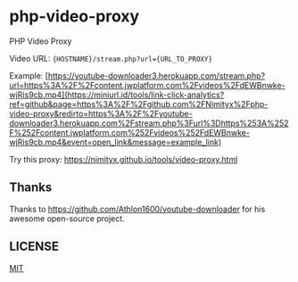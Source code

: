 # php-video-proxy
PHP Video Proxy

Video URL: ```{HOSTNAME}/stream.php?url={URL_TO_PROXY}```

Example: [https://youtube-downloader3.herokuapp.com/stream.php?url=https%3A%2F%2Fcontent.jwplatform.com%2Fvideos%2FdEWBnwke-wjRis9cb.mp4](https://miniurl.id/tools/link-click-analytics?ref=github&page=https%3A%2F%2Fgithub.com%2FNimityx%2Fphp-video-proxy&redirto=https%3A%2F%2Fyoutube-downloader3.herokuapp.com%2Fstream.php%3Furl%3Dhttps%253A%252F%252Fcontent.jwplatform.com%252Fvideos%252FdEWBnwke-wjRis9cb.mp4&event=open_link&message=example_link)

Try this proxy: https://nimityx.github.io/tools/video-proxy.html

## Thanks
Thanks to https://github.com/Athlon1600/youtube-downloader for his awesome open-source project.

## LICENSE
[MIT](https://github.com/Nimityx/php-video-proxy/blob/main/LICENSE)
